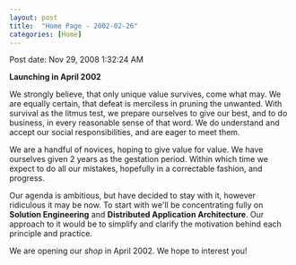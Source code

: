 ```yaml
---
layout: post
title:  "Home Page - 2002-02-26"
categories: [Home]
---
```


Post date: Nov 29, 2008 1:32:24 AM

**Launching in April 2002**

We strongly believe, that only unique value survives, come what may. We are equally certain, that defeat is merciless in pruning the unwanted. With survival as the litmus test, we prepare ourselves to give our best, and to do business, in every reasonable sense of that word. We do understand and accept our social responsibilities, and are eager to meet them.

We are a handful of novices, hoping to give value for value. We have ourselves given 2 years as the gestation period. Within which time we expect to do all our mistakes, hopefully in a correctable fashion, and progress.

Our agenda is ambitious, but have decided to stay with it, however ridiculous it may be now. To start with we'll be concentrating fully on **Solution Engineering** and **Distributed Application Architecture**. Our approach to it would be to simplify and clarify the motivation behind each principle and practice.

We are opening our *shop* in April 2002. We hope to interest you!

